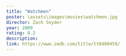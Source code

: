 ```yaml
---
title: "Watchmen"
poster: \assets\images\movies\watchmen.jpg
director: Zach Snyder
year: 2009
rating: 8.2
description:
link: https://www.imdb.com/title/tt0409459/
---
```

